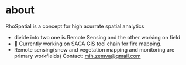 # about

 RhoSpatial is a concept for high acurrate spatial analytics 
- divide into two one is Remote Sensing and the other working on field    
- 🌱 Currently working on SAGA GIS tool chain for fire mapping.
- Remote sensing(snow and vegetation mapping and monitoring are primary workfields) 
 Contact: mih.zemva@gmail.com

<!---
RhoSpatial/RhoSpatial is a ✨ special ✨ repository because its `README.md` (this file) appears on your GitHub profile.
You can click the Preview link to take a look at your changes.
--->
